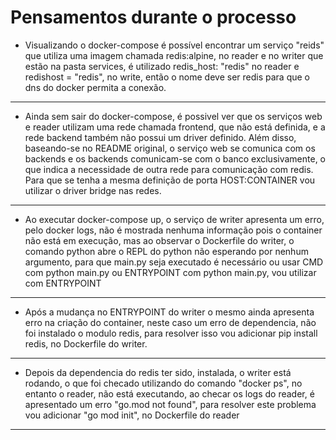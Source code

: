 # Pensamentos durante o processo

* Visualizando o docker-compose é possível encontrar um serviço "reids" que utiliza uma imagem chamada redis:alpine, no reader e no writer que estão na pasta services, é utilizado redis_host: "redis" no reader e redishost = "redis", no write, então o nome deve ser redis para que o dns do docker permita a conexão.
* * *
* Ainda sem sair do docker-compose, é possivel ver que os serviços web e reader utilizam uma rede chamada frontend, que não está definida, e a rede backend também não possui um driver definido. Além disso, baseando-se no README original, o serviço web se comunica com os backends e os backends comunicam-se com o banco exclusivamente, o que indica a necessidade de outra rede para comunicação com redis. Para que se tenha a mesma definição de porta HOST:CONTAINER vou utilizar o driver bridge nas redes.
* * * 
* Ao executar docker-compose up, o serviço de writer apresenta um erro, pelo docker logs, não é mostrada nenhuma informação pois o container não está em execução, mas 
ao observar o Dockerfile  do writer, o comando python abre o REPL do python não esperando por nenhum argumento, para que main.py seja executado é necessário ou usar CMD com python main.py ou ENTRYPOINT com python main.py, vou utilizar com ENTRYPOINT 
* * *
* Após a mudança no ENTRYPOINT do writer o mesmo ainda apresenta erro na criação do container, neste caso um erro de dependencia, não foi instalado o modulo redis, para resolver isso vou adicionar pip install redis, no Dockerfile do writer.
* * * 
* Depois da dependencia do redis ter sido, instalada, o writer está rodando, o que foi checado utilizando do comando "docker ps", no entanto o reader, não está executando, ao checar os logs do reader, é apresentado um erro "go.mod not found", para resolver este problema vou adicionar "go mod init", no Dockerfile do reader
* * * 
